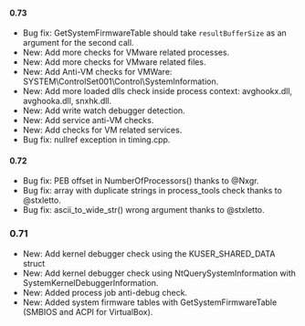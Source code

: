 #### 0.73
- Bug fix: GetSystemFirmwareTable should take `resultBufferSize` as an argument for the second call.
- New: Add more checks for VMware related processes.
- New: Add more checks for VMware related files.
- New: Add Anti-VM checks for VMWare: SYSTEM\\ControlSet001\\Control\\SystemInformation.
- New: Add more loaded dlls check inside process context:  avghookx.dll, avghooka.dll, snxhk.dll.
- New: Add write watch debugger detection.
- New: Add service anti-VM checks.
- New: Add checks for VM related services.
- Bug fix: nullref exception in timing.cpp.

#### 0.72
- Bug fix: PEB offset in NumberOfProcessors() thanks to @Nxgr.
- Bug fix: array with duplicate strings in process_tools check thanks to @stxletto.
- Bug fix: ascii_to_wide_str() wrong argument thanks to @stxletto.

### 0.71
- New: Add kernel debugger check using the KUSER_SHARED_DATA struct 
- New: Add kernel debugger check using NtQuerySystemInformation with SystemKernelDebuggerInformation.
- New: Added process job anti-debug check.
- New: Added system firmware tables with GetSystemFirmwareTable (SMBIOS and ACPI for VirtualBox).